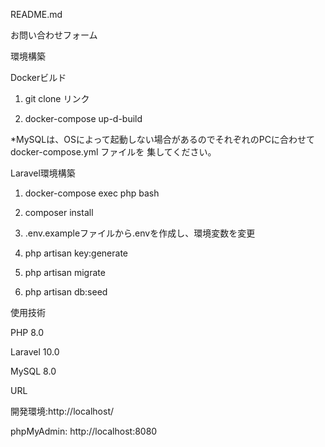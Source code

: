 README.md

お問い合わせフォーム

環境構築

Dockerビルド

1. git clone リンク

2. docker-compose up-d-build

*MySQLは、OSによって起動しない場合があるのでそれぞれのPCに合わせてdocker-compose.yml ファイルを 集してください。

Laravel環境構築

1. docker-compose exec php bash

2. composer install

3. .env.exampleファイルから.envを作成し、環境変数を変更

4. php artisan key:generate

5. php artisan migrate

6. php artisan db:seed

使用技術

PHP 8.0

Laravel 10.0

MySQL 8.0


URL

開発環境:http://localhost/

phpMyAdmin: http://localhost:8080
